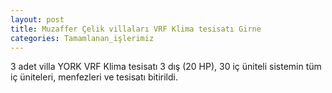```yaml
---
layout: post
title: Muzaffer Çelik villaları VRF Klima tesisatı Girne
categories: Tamamlanan_işlerimiz
---
```

3 adet villa YORK VRF Klima tesisatı 3 dış (20 HP), 30 iç üniteli sistemin tüm iç üniteleri, menfezleri ve tesisatı bitirildi.

